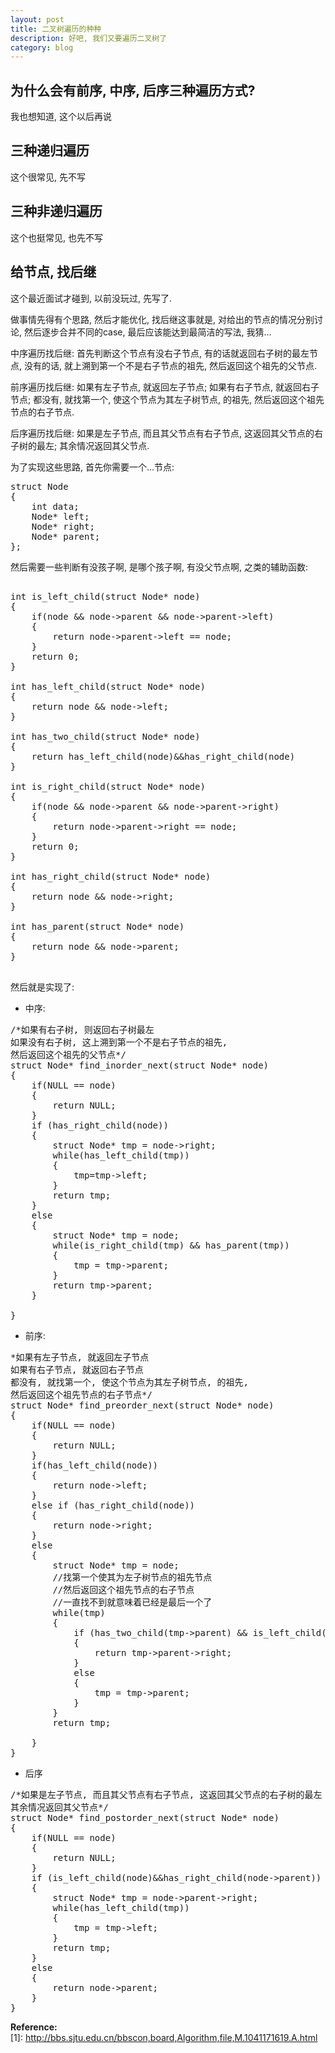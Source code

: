 ```yaml
---
layout: post
title: 二叉树遍历的种种
description: 好吧, 我们又要遍历二叉树了 
category: blog
---
```


## 为什么会有前序, 中序, 后序三种遍历方式?
我也想知道, 这个以后再说

## 三种递归遍历
这个很常见, 先不写

## 三种非递归遍历
这个也挺常见, 也先不写

## 给节点, 找后继
这个最近面试才碰到, 以前没玩过, 先写了.

做事情先得有个思路, 然后才能优化, 找后继这事就是, 对给出的节点的情况分别讨论, 然后逐步合并不同的case, 最后应该能达到最简洁的写法, 我猜...

中序遍历找后继: 首先判断这个节点有没右子节点, 有的话就返回右子树的最左节点, 没有的话, 就上溯到第一个不是右子节点的祖先, 然后返回这个祖先的父节点.

前序遍历找后继: 如果有左子节点, 就返回左子节点; 如果有右子节点, 就返回右子节点; 都没有, 就找第一个, 使这个节点为其左子树节点, 的祖先, 然后返回这个祖先节点的右子节点.

后序遍历找后继: 如果是左子节点, 而且其父节点有右子节点, 这返回其父节点的右子树的最左; 其余情况返回其父节点.

为了实现这些思路, 首先你需要一个...节点:

<pre>
struct Node
{
    int data;
    Node* left;
    Node* right;
    Node* parent;
};
</pre>

然后需要一些判断有没孩子啊, 是哪个孩子啊, 有没父节点啊, 之类的辅助函数:

<pre>

int is_left_child(struct Node* node)
{
    if(node && node->parent && node->parent->left)
    {
        return node->parent->left == node;
    }
    return 0;
}

int has_left_child(struct Node* node)
{
    return node && node->left;
}

int has_two_child(struct Node* node)
{
    return has_left_child(node)&&has_right_child(node)
}

int is_right_child(struct Node* node)
{
    if(node && node->parent && node->parent->right)
    {
        return node->parent->right == node;
    }
    return 0;
}

int has_right_child(struct Node* node)
{
    return node && node->right;
}

int has_parent(struct Node* node)
{
    return node && node->parent;
}

</pre>

然后就是实现了:

- 中序:

<pre>
/*如果有右子树, 则返回右子树最左
如果没有右子树, 这上溯到第一个不是右子节点的祖先, 
然后返回这个祖先的父节点*/
struct Node* find_inorder_next(struct Node* node)
{
    if(NULL == node)
    {
        return NULL;
    }
    if (has_right_child(node))
    {
        struct Node* tmp = node->right;
        while(has_left_child(tmp))
        {
            tmp=tmp->left;
        }
        return tmp;
    }
    else
    {
        struct Node* tmp = node;
        while(is_right_child(tmp) && has_parent(tmp))
        {
            tmp = tmp->parent;
        }
        return tmp->parent;
    }
    
}
</pre>

- 前序:

<pre>
*如果有左子节点, 就返回左子节点
如果有右子节点, 就返回右子节点
都没有, 就找第一个, 使这个节点为其左子树节点, 的祖先,
然后返回这个祖先节点的右子节点*/
struct Node* find_preorder_next(struct Node* node)
{
    if(NULL == node)
    {
        return NULL;
    }
    if(has_left_child(node))
    {
        return node->left;
    }
    else if (has_right_child(node))
    {
        return node->right;
    }
    else
    {    
        struct Node* tmp = node;
        //找第一个使其为左子树节点的祖先节点
        //然后返回这个祖先节点的右子节点
        //一直找不到就意味着已经是最后一个了
        while(tmp)
        {
            if (has_two_child(tmp->parent) && is_left_child(tmp))
            {
                return tmp->parent->right;
            }
            else
            {
                tmp = tmp->parent;
            }
        }
        return tmp;
        
    }
}
</pre>

- 后序

<pre>
/*如果是左子节点, 而且其父节点有右子节点, 这返回其父节点的右子树的最左
其余情况返回其父节点*/
struct Node* find_postorder_next(struct Node* node)
{
    if(NULL == node)
    {
        return NULL;
    }
    if (is_left_child(node)&&has_right_child(node->parent))
    {
        struct Node* tmp = node->parent->right;
        while(has_left_child(tmp))
        {
            tmp = tmp->left;
        }
        return tmp;
    }
    else
    {
        return node->parent;
    }
}
</pre>

**Reference:**  
\[1]: http://bbs.sjtu.edu.cn/bbscon,board,Algorithm,file,M.1041171619.A.html